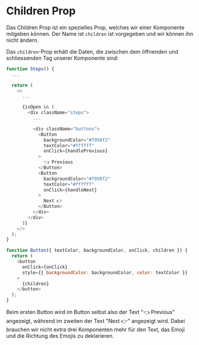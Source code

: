 # Children Prop

Das Children Prop ist ein spezielles Prop, welches wir einer Komponente mitgeben können. Der Name ist `children` ist vorgegeben und wir können ihn 
nicht ändern.

Das `children`-Prop erhält die Daten, die zwischen dem öffnenden und schliessenden Tag unserer Komponente sind:

````Javascript
function Steps() {
  ...

  return (
    <>
      ...

      {isOpen && (
        <div className="steps">
          ...

          <div className="buttons">
            <Button
              backgroundColor="#7950f2"
              textColor="#ffffff"
              onClick={handlePrevious}
            >
              👈 Previous
            </Button>
            <Button
              backgroundColor="#7950f2"
              textColor="#ffffff"
              onClick={handleNext}
            >
              Next 👉
            </Button>
          </div>
        </div>
      )}
    </>
  );
}

function Button({ textColor, backgroundColor, onClick, children }) {
  return (
    <button
      onClick={onClick}
      style={{ backgroundColor: backgroundColor, color: textColor }}
    >
      {children}
    </button>
  );
}
````

Beim ersten Button wird im Button selbst also der Text "👈 Previous" angezeigt, während im zweiten der Text "Next 👉" angezeigt wird. Dabei brauchen 
wir nicht extra drei Komponenten mehr für den Text, das Emoji und die Richtung des Emojis zu deklarieren.
